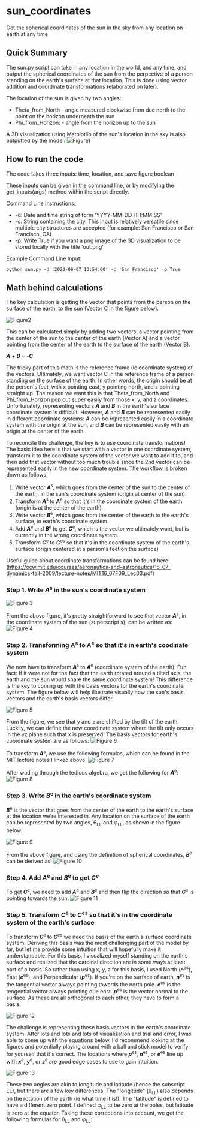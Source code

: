 # sun_coordinates
Get the spherical coordinates of the sun in the sky from any location on earth at any time

## Quick Summary
The sun.py script can take in any location in the world, and any time, and output the spherical coordinates of the sun from the perpective of a person standing on the earth's surface at that location. This is done using vector addition and coordinate transformations (elaborated on later).

The location of the sun is given by two angles:
* Theta_from_North - angle measured clockwise from due north to the point on the horizon underneath the sun
* Phi_from_Horizon: - angle from the horizon up to the sun

A 3D visualization using Matplotlib of the sun's location in the sky is also outputted by the model:
![Figure1](Figures/figure1.png)

## How to run the code
The code takes three inputs: time, location, and save figure boolean

These inputs can be given in the command line, or by modifying the get_inputs(args) method within the script directly.

Command Line Instructions:
* -d: Date and time string of form 'YYYY-MM-DD HH:MM:SS'
* -c: String containing the city. This input is relatively versatile since multiple city structures are accepted (for example: San Francisco or San Francisco, CA)
* -p: Write True if you want a png image of the 3D visualization to be stored locally with the title 'out.png'

Example Command Line Input:

```
python sun.py -d '2020-09-07 13:54:00' -c 'San Francisco' -p True
```

## Math behind calculations

The key calculation is getting the vector that points from the person on the surface of the earth, to the sun (Vector C in the figure below). 

![Figure2](Figures/figure2.png)

This can be calculated simply by adding two vectors: a vector pointing from the center of the sun to the center of the earth (Vector A) and a vector pointing from the center of the earth to the surface of the earth (Vector B).

_**A**_ + _**B**_ = -_**C**_ 

The tricky part of this math is the reference frame (ie coordinate system) of the vectors. Ultimately, we want vector C in the reference frame of a person standing on the surface of the earth. In other words, the origin should be at the person's feet, with x pointing east, y pointing north, and z pointing straight up. The reason we want this is that Theta_from_North and Phi_from_Horizon pop out super easily from those x, y, and z coordinates. Unfortunately, representing vectors _**A**_ and _**B**_ in the earth's surface coordinate system is difficult. However, _**A**_ and _**B**_ can be represented easily in different coordinate systems: _**A**_ can be represented easily in a coordinate system with the origin at the sun, and _**B**_ can be represented easily with an origin at the center of the earth.

To reconcile this challenge, the key is to use coordinate transformations! The basic idea here is that we start with a vector in one coordinate system, transform it to the coordinate system of the vector we want to add it to, and then add that vector without too much trouble since the 2nd vector can be represented easily in the new coordinate system. The workflow is broken down as follows:

1. Write vector _**A**_<sup>s</sup>, which goes from the center of the sun to the center of the earth, in the sun's coordinate system (origin at center of the sun).
2. Transform _**A**_<sup>s</sup> to _**A**_<sup>e</sup> so that it's in the coordinate system of the earth (origin is at the center of the earth)
3. Write vector _**B**_<sup>e</sup>, which goes from the center of the earth to the earth's surface, in earth's coordinate system.
4. Add _**A**_<sup>e</sup> and _**B**_<sup>e</sup> to get _**C**_<sup>e</sup>, which is the vector we ultimately want, but is currently in the wrong coordinate system.
5. Transform _**C**_<sup>e</sup> to _**C**_<sup>es</sup> so that it's in the coordinate system of the earth's surface (origin centered at a person's feet on the surface)

Useful guide about coordinate transformations can be found here:
(https://ocw.mit.edu/courses/aeronautics-and-astronautics/16-07-dynamics-fall-2009/lecture-notes/MIT16_07F09_Lec03.pdf)

### Step 1. Write _**A**_<sup>s</sup> in the sun's coordinate system

![Figure 3](Figures/figure3.png)

From the above figure, it's pretty straightforward to see that vector _**A**_<sup>s</sup>, in the coordinate system of the sun (superscript s), can be written as:
![Figure 4](Figures/figure4.png)

### Step 2. Transforming _**A**_<sup>s</sup> to _**A**_<sup>e</sup> so that it's in earth's coodinate system

We now have to transform _**A**_<sup>s</sup> to _**A**_<sup>e</sup> (coordinate system of the earth). Fun fact: If it were not for the fact that the earth rotated around a tilted axis, the earth and the sun would share the same coordinate system! This difference is the key to coming up with the basis vectors for the earth's coordinate system. The figure below will help illustrate visually how the sun's basis vectors and the earth's basis vectors differ.

![Figure 5](Figures/figure5.png)

From the figure, we see that y and z are shifted by the tilt of the earth. Luckily, we can define the new coordinate system where the tilt only occurs in the yz plane such that x is preserved! The basis vectors for earth's coordinate system are as follows:
![Figure 6](Figures/figure6.png)

To transform _**A**_<sup>s</sup>, we use the following formulas, which can be found in the MIT lecture notes I linked above.
![Figure 7](Figures/figure7.png)

After wading through the tedious algebra, we get the following for _**A**_<sup>e</sup>:
![Figure 8](Figures/figure8.png)

### Step 3. Write _**B**_<sup>e</sup> in the earth's coordinate system

_**B**_<sup>e</sup> is the vector that goes from the center of the earth to the earth's surface at the location we're interested in. Any location on the surface of the earth can be represented by two angles, &theta;<sub>LL</sub> and &phi;<sub>LL</sub>, as shown in the figure below. 

![Figure 9](Figures/figure9.png)

From the above figure, and using the definition of spherical coordinates, _**B**_<sup>e</sup> can be derived as:
![Figure 10](Figures/figure10.png)

### Step 4. Add _**A**_<sup>e</sup> and _**B**_<sup>e</sup> to get _**C**_<sup>e</sup>

To get _**C**_<sup>e</sup>, we need to add _**A**_<sup>e</sup> and _**B**_<sup>e</sup> and then flip the direction so that _**C**_<sup>e</sup> is pointing towards the sun:
![Figure 11](Figures/figure11.png)

### Step 5. Transform _**C**_<sup>e</sup> to _**C**_<sup>es</sup> so that it's in the coordinate system of the earth's surface

To transform _**C**_<sup>e</sup> to _**C**_<sup>es</sup> we need the basis of the earth's surface coordinate system. Deriving this basis was the most challenging part of the model by far, but let me provide some intuition that will hopefully make it understandable. For this basis, I visualized myself standing on the earth's surface and realized that the cardinal direction are in some ways at least part of a basis. So rather than using x, y, z for this basis, I used North (_**n**_<sup>es</sup>), East (_**e**_<sup>es</sup>), and Perpendicular (_**p**_<sup>es</sup>). If you're on the surface of earth, _**n**_<sup>es</sup> is the tangential vector always pointing towards the north pole. _**e**_<sup>es</sup> is the tengential vector always pointing due east. _**p**_<sup>es</sup> is the vector normal to the surface. As these are all orthogonal to each other, they have to form a basis.

![Figure 12](Figures/figure12.png)

The challenge is representing these basis vectors in the earth's coordinate system. After lots and lots and lots of visualization and trial and error, I was able to come up with the equations below. I'd recommend looking at the figures and potentially playing around with a ball and stick model to verify for yourself that it's correct. The locations where _**p**_<sup>es</sup>, _**n**_<sup>es</sup>, or _**e**_<sup>es</sup> line up with _**x**_<sup>e</sup>, _**y**_<sup>e</sup>, or _**z**_<sup>e</sup> are good edge cases to use to gain intuition.

![Figure 13](Figures/figure13.png)















These two angles are akin to longitude and latitude (hence the subscript LL), but there are a few key differences. The "longitude" (&theta;<sub>LL</sub>) also depends on the rotation of the earth (ie what time it is!). The "latitude" is defined to have a different zero point. I defined &phi;<sub>LL</sub> to be zero at the poles, but latitude is zero at the equator. Taking these corrections into account, we get the following formulas for &theta;<sub>LL</sub> and &phi;<sub>LL</sub>:












